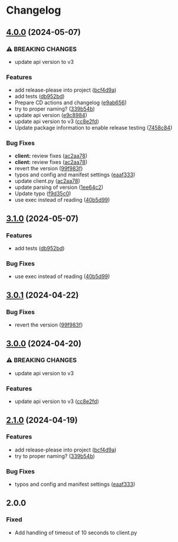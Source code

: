 # Changelog

## [4.0.0](https://github.com/martinalbert/buttercms-python/compare/v3.1.0...v4.0.0) (2024-05-07)


### ⚠ BREAKING CHANGES

* update api version to v3

### Features

* add release-please into project ([bcf4d9a](https://github.com/martinalbert/buttercms-python/commit/bcf4d9a6c84b7234e4a110f20f1bb42f1854d412))
* add tests ([db952bd](https://github.com/martinalbert/buttercms-python/commit/db952bd1a8f66c679ed6422855c2ef39ff679238))
* Prepare CD actions and changelog ([e9ab656](https://github.com/martinalbert/buttercms-python/commit/e9ab65657cc6e62f23fc8c0d3916a7c48c1da7ab))
* try to proper naming? ([339b54b](https://github.com/martinalbert/buttercms-python/commit/339b54bcd111da98600739e9b6532119a4cc54ff))
* update api version ([e9c8984](https://github.com/martinalbert/buttercms-python/commit/e9c89844e11341c994c67ef4b7750dc33103afab))
* update api version to v3 ([cc8e2fd](https://github.com/martinalbert/buttercms-python/commit/cc8e2fd7f9a6dec3ab1416dd5b6d152e8c418ff3))
* Update package information to enable release testing ([7458c84](https://github.com/martinalbert/buttercms-python/commit/7458c847594e4d32d8fdbd12eb159242732233ff))


### Bug Fixes

* **client:** review fixes ([ac2aa78](https://github.com/martinalbert/buttercms-python/commit/ac2aa782c2c64f440f717dc7b32df6cdbd192e9b))
* **client:** review fixes ([ac2aa78](https://github.com/martinalbert/buttercms-python/commit/ac2aa782c2c64f440f717dc7b32df6cdbd192e9b))
* revert the version ([99f983f](https://github.com/martinalbert/buttercms-python/commit/99f983fb4b59d6c8a96dd3f15e92965bb5b2f633))
* typos and config and manifest settings ([eaaf333](https://github.com/martinalbert/buttercms-python/commit/eaaf333b74c16a3996c2198e7aeb9262505b9035))
* update client.py ([ac2aa78](https://github.com/martinalbert/buttercms-python/commit/ac2aa782c2c64f440f717dc7b32df6cdbd192e9b))
* update parsing of version ([1ee64c2](https://github.com/martinalbert/buttercms-python/commit/1ee64c2c8ac480a7994da25ec5b284b7f4d3b6d6))
* Update typo ([f9d35c0](https://github.com/martinalbert/buttercms-python/commit/f9d35c091f54037e4ce0e5a14762452864b6ec46))
* use exec instead of reading ([40b5d99](https://github.com/martinalbert/buttercms-python/commit/40b5d995ed890bee779b23038b535b83cb5e77a5))

## [3.1.0](https://github.com/martinalbert/buttercms-python/compare/v3.0.1...v3.1.0) (2024-05-07)


### Features

* add tests ([db952bd](https://github.com/martinalbert/buttercms-python/commit/db952bd1a8f66c679ed6422855c2ef39ff679238))


### Bug Fixes

* use exec instead of reading ([40b5d99](https://github.com/martinalbert/buttercms-python/commit/40b5d995ed890bee779b23038b535b83cb5e77a5))

## [3.0.1](https://github.com/martinalbert/buttercms-python/compare/v3.0.0...v3.0.1) (2024-04-22)


### Bug Fixes

* revert the version ([99f983f](https://github.com/martinalbert/buttercms-python/commit/99f983fb4b59d6c8a96dd3f15e92965bb5b2f633))

## [3.0.0](https://github.com/martinalbert/buttercms-python/compare/v2.1.0...v3.0.0) (2024-04-20)


### ⚠ BREAKING CHANGES

* update api version to v3

### Features

* update api version to v3 ([cc8e2fd](https://github.com/martinalbert/buttercms-python/commit/cc8e2fd7f9a6dec3ab1416dd5b6d152e8c418ff3))

## [2.1.0](https://github.com/martinalbert/buttercms-python/compare/v2.0.0...v2.1.0) (2024-04-19)


### Features

* add release-please into project ([bcf4d9a](https://github.com/martinalbert/buttercms-python/commit/bcf4d9a6c84b7234e4a110f20f1bb42f1854d412))
* try to proper naming? ([339b54b](https://github.com/martinalbert/buttercms-python/commit/339b54bcd111da98600739e9b6532119a4cc54ff))


### Bug Fixes

* typos and config and manifest settings ([eaaf333](https://github.com/martinalbert/buttercms-python/commit/eaaf333b74c16a3996c2198e7aeb9262505b9035))

## 2.0.0

### Fixed
- Add handling of timeout of 10 seconds to client.py
